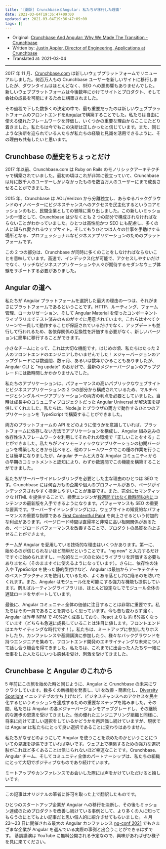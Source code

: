 ```yaml
---
title: '[翻訳] CrunchbaseとAngular: 私たちが移行した理由'
date: 2021-03-04T19:36:47+09:00
updated_at: 2021-03-04T19:36:47+09:00
tags: []
---
```


- Original: [Crunchbase And Angular: Why We Made The Transition \- Crunchbase](https://about.crunchbase.com/blog/crunchbase-and-angular-why-we-made-the-transition/)
- Written by: [Justin Appler, Director of Engineering, Applications at Crunchbase](https://www.crunchbase.com/person/justin-appler)
- Translated at: 2021-03-04

---

2017 年 11 月、[Crunchbase.com](https://www.crunchbase.com/) は新しいウェブプラットフォームでリニューアルしました。何百万人もの Crunchbase ユーザーを新しいサイトに移行しましたが、ダウンタイムはほとんどなく、SEO への悪影響もありませんでした。新しいウェブプラットフォームは今後数年にかけてサイトとプロダクト、そして会社の成長を可能にするために構築されました。

その過程で下した数多くの決定の中で、最も重要だったのは新しいウェブプラットフォームのフロントエンドを[Angular](https://angular.io/)で構築することでした。私たちは自由に使える優れたフレームワークを評価し、いくつかの重要な理由からここにたどり着きました。私たちは今でもこの決断は正しかったと信じています。また、同じような決断を迫られている人たちが私たちの経験と見識を活用できるように、その理由も共有したいと思います。

## Crunchbase の歴史をちょっとだけ

2017 年以前、Crunchbase.com は Ruby on Rails のモノリシックアーキテクチャで構築されていました。最初の頃はこれが非常に役立っていて、Crunchbase は月に数千人のユーザーしかいなかったものを数百万人のユーザーにまで成長させることができました。

2015 年、Crunchbase は AOL/Verizon から分離独立し、あらゆるバックグラウンドのイノベーターにビジネスチャンスへのアクセスを民主化するというコアミッションのもと、民間企業としての冒険に乗り出しました。この新しいミッションの一環として、Crunchbase は少なくとも 2 つの部分で構成されなければならないことがわかっていました。ひとつは高性能かつ SEO にも配慮し、多くの人に知られ愛されるウェブサイト。そしてもうひとつは人々の仕事を手助けする場所となる、プロフェッショナルなビジネスアプリケーションのためのプラットフォームです。

この 2 つの部分は、Crunchbase が同時に多くのことをしなければならないことを意味しています。高速で、インデックス化が可能で、アクセスしやすいだけでなく、リッチなビジネスアプリケーションや人々が期待するモダンなウェブ体験をサポートする必要がありました。

## Angular の道へ

私たちが Angular プラットフォームを選択した最大の理由の一つは、それがまさにプラットフォームであるということです。HTTP、ルーティング、フォーム管理、ローカリゼーション、そして Angular Material を使ったコンポーネントライブラリまでテスト済みのものがすぐに用意されています。これらはすべてクリーンで一貫して動作することが保証されているだけでなく、アップデートも並行して行われるため、各依存関係の互換性を評価する必要がなく、新しいバージョンに簡単に移行することができます。

小さなチームにとって、これは大切な機能です。はじめの頃、私たちはたった 2 人のフロントエンドのエンジニアしかいませんでした！メジャーバージョンのアップグレードには数週間、数ヶ月、あるいは数年かかることもありましたが、Angular CLI と "ng update" のおかげで、最新のメジャーバージョンのアップグレードには数時間しかかかりませんでした。

私たちのアプリケーションは、パフォーマンスの高いパブリックなウェブサイトとビジネスアプリケーションの 2 つの部分から構成されているため、マルチページとシングルページアプリケーションの両方の利点を必要としていました。当時は成長中のコミュニティプロジェクトだった Angular Universal が解決策を提供してくれました。私たちは、Node.js とブラウザの両方で動作するひとつのアプリケーションを TypeScript で構築することができました。

両方のプラットフォームの API をどのように使うかを意識していれば、プラットフォームに依存しない方法でアプリケーションを構成し、Angular 組み込みの依存性注入フレームワークを利用してそれぞれの環境で「正しいことをする」ことができました。私たちがアイソモーフィックなアプリケーションの初期バージョンを構築したときから比べると、他のフレームワークでこの種の作業を行うことは簡単になりましたが、Angular チームと大きな Angular コミュニティからの早期のコミットメントと認知により、わずか数週間でこの機能を構築することができました。

私たちがサーバーサイドレンダリングを必要とした主な理由のひとつは SEO です。Crunchbase には何百万もの企業や個人のプロフィールがあり、ページがインデックスされやすく検索しやすいことが重要です。また、完全にセマンティックな HTML を提供することで、検索エンジンが[数週間ではなく数時間以内に](https://developers.google.com/search/docs/guides/javascript-seo-basics)コンテンツの最新版を入手できるようになります。パフォーマンスも SEO の重要な要素です。サーバーサイドレンダリングには、ウェブサイトの知覚的なパフォーマンスの重要な指標である [First Contentful Paint](https://web.dev/first-contentful-paint/) を向上させるという付加的な利点があります。ページロード時間は直帰率と非常に高い相関関係があるため、ページロードパフォーマンスを改善することで、プロダクトの品質を向上させることができます。

チームが Angular を愛用している技術的な理由はいくつかあります。第一に、始めるのが信じられないほど簡単だということです。"ng new" と入力するだけですぐに始められますし、一般的なニーズのためにライブラリを評価する必要もありません（そのまますぐに使えるようになっています）。さらに、依存性の注入や TypeScript を使った静的型付けなど、Angular は最初からアーキテクチャのベストプラクティスを使用しているため、よくある落とし穴に陥るのを防いでくれます。また、Angular はモジュール化を可能にする強力な機能も提供しています。例えばルーティングライブラリは、ほとんど設定なしでモジュール全体の遅延ロードをサポートしています。

最後に、Angular コミュニティ全体の価値に注目することは非常に重要です。私たちはその一員であることを誇らしく思っています。今も昔も変わらず強く、Angular は昨年 NPM で 40%近く成長しており、React よりも 約 6%高くなっています（どちらも急速に成長していることは注目に値します。フロントエンドはエキサイティングな時代です！）。私たちは、ミートアップに参加したりホストしたり、カンファレンスや基調講演に参加したり、様々なバックグラウンドを持つエンジニアを集めて、フロントエンド開発のエキサイティングな未来について話し合う機会を得てきました。私たちは、これまでに出会った人たちや一緒に仕事をした人たちにいつも感銘を受け、刺激を受けてきました。

## Crunchbase と Angular のこれから

5 年前にこの旅を始めた時と同じように、Angular と Crunchbase の未来にワクワクしています。数多くの新機能を発表し、UI を改善・簡素化し、[Diversity Spotlight](https://about.crunchbase.com/blog/new-crunchbase-diversity-spotlight/) イニシアチブの立ち上げなど、ビジネスチャンスへのアクセスを民主化するというミッションを達成するための重要なステップを踏みました。その間、私たちは Angular の各メジャーバージョンをアップグレードし、その継続的な進歩の恩恵を受けてきました。他の優れたエンジニアリング組織と同様に、将来に向けて正しい選択をしているかどうかを再評価し続けていますが、現状では Angular は私たちにとって良い選択であることに変わりはありません。

私たちがなぜどのようにして Angular を使うことを決めたのかということについての見識を提供できていれば幸いです。ウェブ上で構築するための強力な選択肢がこれほど多くあることは信じられないほど幸運なことです。Crunchbase、Angular チーム、そしてコミュニティ全体のパートナーシップは、私たちの組織にとって大切でポジティブなものであり続けています。

ミートアップやカンファレンスでお会いした際には声をかけていただけると嬉しいです。

---

この記事はオリジナルの筆者に許可を取った上で翻訳したものです。

ひとつのスタートアップ企業が Angular への移行を決断し、その後もミッション達成のためプロダクトを改善し続けている事例として、より多くの人に知ってもらうのにとてもよい記事だと思い個人的に紹介させてもらいました。
4 月 22〜23 日に開催される最大の Angular カンファレンス [ng\-conf 2021](https://www.2021.ng-conf.org/) でもさまざまな企業が Angular を選んでいる実際の事例と出会うことができるはずです。
基調講演は YouTube に無料公開される予定なので、興味があればぜひ様子を見に来てください。
